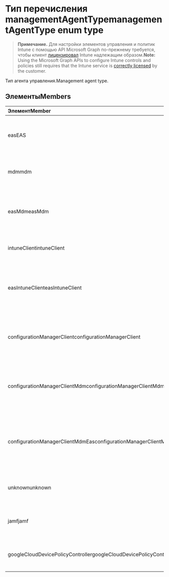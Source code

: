 # <a name="managementagenttype-enum-type"></a><span data-ttu-id="35c89-101">Тип перечисления managementAgentType</span><span class="sxs-lookup"><span data-stu-id="35c89-101">managementAgentType enum type</span></span>

> <span data-ttu-id="35c89-102">**Примечание.** Для настройки элементов управления и политик Intune с помощью API Microsoft Graph по-прежнему требуется, чтобы клиент [лицензировал](https://go.microsoft.com/fwlink/?linkid=839381) Intune надлежащим образом.</span><span class="sxs-lookup"><span data-stu-id="35c89-102">**Note:** Using the Microsoft Graph APIs to configure Intune controls and policies still requires that the Intune service is [correctly licensed](https://go.microsoft.com/fwlink/?linkid=839381) by the customer.</span></span>

<span data-ttu-id="35c89-103">Тип агента управления.</span><span class="sxs-lookup"><span data-stu-id="35c89-103">Management agent type.</span></span>
## <a name="members"></a><span data-ttu-id="35c89-104">Элементы</span><span class="sxs-lookup"><span data-stu-id="35c89-104">Members</span></span>
|<span data-ttu-id="35c89-105">Элемент</span><span class="sxs-lookup"><span data-stu-id="35c89-105">Member</span></span>|<span data-ttu-id="35c89-106">Значение</span><span class="sxs-lookup"><span data-stu-id="35c89-106">Value</span></span>|<span data-ttu-id="35c89-107">Описание</span><span class="sxs-lookup"><span data-stu-id="35c89-107">Description</span></span>|
|:---|:---|:---|
|<span data-ttu-id="35c89-108">eas</span><span class="sxs-lookup"><span data-stu-id="35c89-108">EAS</span></span>|<span data-ttu-id="35c89-109">1</span><span class="sxs-lookup"><span data-stu-id="35c89-109">1</span></span>|<span data-ttu-id="35c89-110">Устройство управляется сервером Exchange.</span><span class="sxs-lookup"><span data-stu-id="35c89-110">The device is managed by Exchange server.</span></span>|
|<span data-ttu-id="35c89-111">mdm</span><span class="sxs-lookup"><span data-stu-id="35c89-111">mdm</span></span>|<span data-ttu-id="35c89-112">2</span><span class="sxs-lookup"><span data-stu-id="35c89-112">2</span></span>|<span data-ttu-id="35c89-113">Устройство управляется Intune MDM.</span><span class="sxs-lookup"><span data-stu-id="35c89-113">The device is managed by Intune MDM.</span></span>|
|<span data-ttu-id="35c89-114">easMdm</span><span class="sxs-lookup"><span data-stu-id="35c89-114">easMdm</span></span>|<span data-ttu-id="35c89-115">3</span><span class="sxs-lookup"><span data-stu-id="35c89-115">3</span></span>|<span data-ttu-id="35c89-116">Устройство управляется сервером Exchange и Intune MDM.</span><span class="sxs-lookup"><span data-stu-id="35c89-116">The device is managed by both Exchange server and Intune MDM.</span></span>|
|<span data-ttu-id="35c89-117">intuneClient</span><span class="sxs-lookup"><span data-stu-id="35c89-117">intuneClient</span></span>|<span data-ttu-id="35c89-118">4</span><span class="sxs-lookup"><span data-stu-id="35c89-118">4</span></span>|<span data-ttu-id="35c89-119">Управление клиентом Intune.</span><span class="sxs-lookup"><span data-stu-id="35c89-119">Intune client managed.</span></span>|
|<span data-ttu-id="35c89-120">easIntuneClient</span><span class="sxs-lookup"><span data-stu-id="35c89-120">easIntuneClient</span></span>|<span data-ttu-id="35c89-121">5</span><span class="sxs-lookup"><span data-stu-id="35c89-121">5</span></span>|<span data-ttu-id="35c89-122">Устройство находится под двойным управлением EAS и клиента Intune.</span><span class="sxs-lookup"><span data-stu-id="35c89-122">The device is EAS and Intune client dual managed.</span></span>|
|<span data-ttu-id="35c89-123">configurationManagerClient</span><span class="sxs-lookup"><span data-stu-id="35c89-123">configurationManagerClient</span></span>|<span data-ttu-id="35c89-124">8</span><span class="sxs-lookup"><span data-stu-id="35c89-124"> :=8</span></span>|<span data-ttu-id="35c89-125">Устройство управляется диспетчером конфигураций.</span><span class="sxs-lookup"><span data-stu-id="35c89-125">The device is managed by Configuration Manager.</span></span>|
|<span data-ttu-id="35c89-126">configurationManagerClientMdm</span><span class="sxs-lookup"><span data-stu-id="35c89-126">configurationManagerClientMdm</span></span>|<span data-ttu-id="35c89-127">10</span><span class="sxs-lookup"><span data-stu-id="35c89-127">1.0</span></span>|<span data-ttu-id="35c89-128">Устройство управляется диспетчером конфигураций и MDM.</span><span class="sxs-lookup"><span data-stu-id="35c89-128">The device is managed by Configuration Manager and MDM.</span></span>|
|<span data-ttu-id="35c89-129">configurationManagerClientMdmEas</span><span class="sxs-lookup"><span data-stu-id="35c89-129">configurationManagerClientMdmEas</span></span>|<span data-ttu-id="35c89-130">11</span><span class="sxs-lookup"><span data-stu-id="35c89-130">1.1</span></span>|<span data-ttu-id="35c89-131">Устройство управляется диспетчером конфигураций, MDM и Eas.</span><span class="sxs-lookup"><span data-stu-id="35c89-131">The device is managed by Configuration Manager, MDM and Eas.</span></span>|
|<span data-ttu-id="35c89-132">unknown</span><span class="sxs-lookup"><span data-stu-id="35c89-132">unknown</span></span>|<span data-ttu-id="35c89-133">16</span><span class="sxs-lookup"><span data-stu-id="35c89-133">1.6</span></span>|<span data-ttu-id="35c89-134">Тип агента управления неизвестен.</span><span class="sxs-lookup"><span data-stu-id="35c89-134">Unknown management agent type.</span></span>|
|<span data-ttu-id="35c89-135">jamf</span><span class="sxs-lookup"><span data-stu-id="35c89-135">jamf</span></span>|<span data-ttu-id="35c89-136">32</span><span class="sxs-lookup"><span data-stu-id="35c89-136">3.2</span></span>|<span data-ttu-id="35c89-137">Атрибуты устройства полученные от Jamf.</span><span class="sxs-lookup"><span data-stu-id="35c89-137">The device attributes are fetched from Jamf.</span></span>|
|<span data-ttu-id="35c89-138">googleCloudDevicePolicyController</span><span class="sxs-lookup"><span data-stu-id="35c89-138">googleCloudDevicePolicyController</span></span>|<span data-ttu-id="35c89-139">64</span><span class="sxs-lookup"><span data-stu-id="35c89-139">6.4</span></span>|<span data-ttu-id="35c89-140">Устройство управляется Google CloudDPC.</span><span class="sxs-lookup"><span data-stu-id="35c89-140">The device is managed by Google's CloudDPC.</span></span>|



